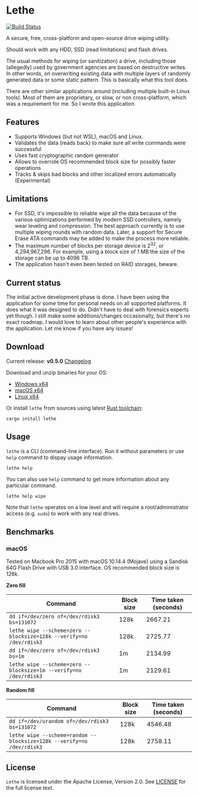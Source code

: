 # Lethe

[![Build Status](https://travis-ci.org/Kostassoid/lethe.svg?branch=master)](https://travis-ci.org/Kostassoid/lethe)

A secure, free, cross-platform and open-source drive wiping utility.

Should work with any HDD, SSD (read limitations) and flash drives.

The usual methods for wiping (or sanitization) a drive, including those (allegedly) used by government agencies are based
on destructive writes. In other words, on overwriting existing data with multiple layers of randomly generated data or some
static pattern.
This is basically what this tool does.

There are other similar applications around (including multiple built-in Linux tools). Most of them are proprietary, or slow,
or non cross-platform, which was a requirement for me. So I wrote this application.

## Features

- Supports Windows (but not WSL), macOS and Linux.
- Validates the data (reads back) to make sure all write commands were successful
- Uses fast cryptographic random generator
- Allows to override OS recommended block size for possibly faster operations
- Tracks & skips bad blocks and other localized errors automatically (Experimental)

## Limitations

- For SSD, it's impossible to reliable wipe all the data because of the various optimizations performed by modern SSD controllers, namely wear leveling and compression. The best approach currently is to use multiple wiping rounds with random data. Later, a support for Secure Erase ATA commands may be added to make the process more reliable.
- The maximum number of blocks per storage device is 2<sup>32</sup>, or 4,294,967,296. For example, using a block size of 1 MB the size of the storage can be up to 4096 TB.
- The application hasn't even been tested on RAID storages, beware.

## Current status

The initial active development phase is done.
I have been using the application for some time for personal needs on all supported platforms. It does what it was designed to do. Didn't have to deal with forensics experts yet though.
I still make some additions/changes occasionally, but there's no exact roadmap.
I would love to learn about other people's experience with the application. Let me know if you have any issues!

## Download

Current release: **v0.5.0** [Changelog](CHANGELOG.md)

Download and unzip binaries for your OS:
- [Windows x64](https://github.com/Kostassoid/lethe/releases/download/v0.5.0/lethe-v0.5.0-x86_64-pc-windows-gnu.zip)
- [macOS x64](https://github.com/Kostassoid/lethe/releases/download/v0.5.0/lethe-v0.5.0-x86_64-apple-darwin.tar.gz)
- [Linux x64](https://github.com/Kostassoid/lethe/releases/download/v0.5.0/lethe-v0.5.0-x86_64-unknown-linux-musl.tar.gz)

Or install `lethe` from sources using latest [Rust toolchain](https://www.rust-lang.org/tools/install):

```
cargo install lethe
```

## Usage

`lethe` is a CLI (command-line interface). Run it without parameters or use `help` command to dispay usage information.

```
lethe help
```

You can also use `help` command to get more information about any particular command.

```
lethe help wipe
```

Note that `lethe` operates on a low level and will require a root/administrator access (e.g. `sudo`) to work with any real drives.

## Benchmarks

### macOS

Tested on Macbook Pro 2015 with macOS 10.14.4 (Mojave) using a Sandisk 64G Flash Drive with USB 3.0 interface. OS recommended block size is 128k.

**Zero fill**

 Command | Block size | Time taken (seconds)
---------|------------|----------
 `dd if=/dev/zero of=/dev/rdisk3 bs=131072` | 128k | 2667.21
 `lethe wipe --scheme=zero --blocksize=128k --verify=no /dev/rdisk3` | 128k | 2725.77
 `dd if=/dev/zero of=/dev/rdisk3 bs=1m` | 1m | 2134.99
 `lethe wipe --scheme=zero --blocksize=1m --verify=no /dev/rdisk3` | 1m | 2129.61

**Random fill**

 Command | Block size | Time taken (seconds)
---------|------------|----------
 `dd if=/dev/urandom of=/dev/rdisk3 bs=131072` | 128k | 4546.48
 `lethe wipe --scheme=random --blocksize=128k --verify=no /dev/rdisk3` | 128k | 2758.11

## License

`Lethe` is licensed under the Apache License, Version 2.0. See [LICENSE](LICENSE) for the full license text.
